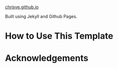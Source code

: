 <a href="https://chrisye.github.io/">chrisye.github.io</a>

Built using Jekyll and Github Pages.

# How to Use This Template

# Acknowledgements
